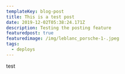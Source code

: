 ```yaml
---
templateKey: blog-post
title: This is a test post
date: 2019-12-02T05:38:24.171Z
description: Testing the posting feature
featuredpost: true
featuredimage: /img/leblanc_porsche-1-.jpeg
tags:
  - deploys
---
```

test
